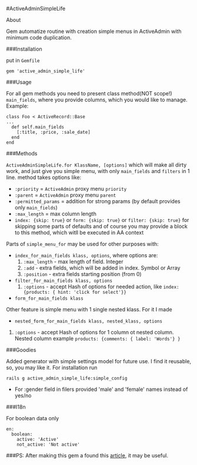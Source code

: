 #ActiveAdminSimpleLife

About

Gem automatize routine with creation simple menus in ActiveAdmin with minimum 
code duplication. 

###Installation

put in `Gemfile` 

`gem 'active_admin_simple_life'`

###Usage

For all gem methods you need to present class method(NOT scope!) `main_fields`, 
where you provide columns, which you would like to manage. Example:

```
class Foo < ActiveRecord::Base
...
  def self.main_fields
    [:title, :price, :sale_date]
  end
end
``` 

###Methods

`ActiveAdminSimpleLife.for KlassName, [options]` which will make all dirty work, and just 
give you simple menu, with only `main_fields` and `filters` in 1 line.
method takes options like:
 * `:priority` = `ActiveAdmin` proxy menu `priority`
 * `:parent` = `ActiveAdmin` proxy menu `parent`
 * `:permitted_params` = addition for strong params (by default provides only 
 `main_fields`)
 * `:max_length` = max column length
 *  `index: {skip: true}` or `form: {skip: true}` or `filter: {skip: true}` for skipping some parts of defaults
and of course you may provide a block to this method, which witll be executed in  AA context


Parts of `simple_menu_for` may be used for other purposes with:
* `index_for_main_fields klass, options`, where options are:
  1.   `:max_length` - max length of field. Integer
  2.    `:add`       - extra fields, which will be added in index. Symbol or Array
  3.    `:position`  - extra fields starting position (from 0)
* `filter_for_main_fields klass, options`
  1. `:options` - accept Hash of options for needed action, like `index: {products: { hint: 'click for select'}}`
* `form_for_main_fields klass`

Other feature is simple menu with 1 single nested klass. For it I made
 * `nested_form_for_main_fields klass, nested_klass, options`
  1. `:options` - accept Hash of options for 1 column ot nested column. Nested column example
  `products: {comments: { label: 'Words'} }`

###Goodies

Added generator with simple settings model for future use. I find it reusable, 
so, you may like it. For installation run 

`rails g active_admin_simple_life:simple_config`

 * For :gender field in filers provided 'male' and 'female' names instead of yes/no

###I18n

For boolean data only

```
en:
  boolean:
    active: 'Active'
    not_active: 'Not active'
```

###PS:
After making this gem a found this 
[article](http://tmichel.github.io/2015/02/22/sharing-code-between-activeadmin-resources/),
it may be useful.

